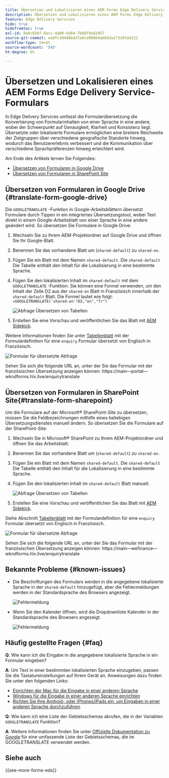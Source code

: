 ```yaml
---
title: Übersetzen und Lokalisieren eines AEM Forms Edge Delivery Service-Formulars
description: Übersetzen und Lokalisieren eines AEM Forms Edge Delivery Service-Formulars
feature: Edge Delivery Services
hide: true
hidefromtoc: true
exl-id: 8a0c826f-8acc-4a00-bd84-7b0df9a82457
source-git-commit: eadfc3d448bd2fadce08864ab65da273103a6212
workflow-type: tm+mt
source-wordcount: '543'
ht-degree: 6%

---
```



# Übersetzen und Lokalisieren eines AEM Forms Edge Delivery Service-Formulars

In Edge Delivery Services umfasst die Formularübersetzung die Konvertierung von Formularinhalten von einer Sprache in eine andere, wobei der Schwerpunkt auf Genauigkeit, Klarheit und Konsistenz liegt. Übersetzte oder lokalisierte Formulare ermöglichen eine breitere Reichweite der Zielgruppen über verschiedene geografische Standorte hinweg, wodurch das Benutzererlebnis verbessert und die Kommunikation über verschiedene Sprachpräferenzen hinweg erleichtert wird.


Am Ende des Artikels lernen Sie Folgendes:

* [Übersetzen von Formularen in Google Drive](#translate-form-google-drive)
* [Übersetzen von Formularen in SharePoint Site](#translate-form-sharepoint)

## Übersetzen von Formularen in Google Drive {#translate-form-google-drive}

Die `GOOGLETRANSLATE` -Funktion in Google-Arbeitsblättern übersetzt Formulare durch Tippen in ein integriertes Übersetzungstool, wobei Text direkt in einem Google-Arbeitsblatt von einer Sprache in eine andere geändert wird. So übersetzen Sie Formulare in Google Drive:

1. Wechseln Sie zu Ihrem AEM-Projektordner auf Google Drive und öffnen Sie Ihr Google-Blatt.
2. Benennen Sie das vorhandene Blatt um (`shared-default`) zu `shared-en`.
3. Fügen Sie ein Blatt mit dem Namen `shared-default`. Die `shared-default` Die Tabelle enthält den Inhalt für die Lokalisierung in eine bestimmte Sprache.
4. Fügen Sie den lokalisierten Inhalt im `shared-default` mit dem `GOOGLETRANSLATE` -Funktion.
Sie können eine Formel verwenden, um den Inhalt der Zelle D2 aus der `shared-en` Blatt in Französisch innerhalb der `shared-default` Blatt. Die Formel lautet wie folgt:
   `=GOOGLETRANSLATE('shared-en'!D2,"en","fr")`

   ![Abfrage Übersetzen von Tabellen](/help/forms/assets/translate-enquiry-spreadsheet.png)

5. Erstellen Sie eine Vorschau und veröffentlichen Sie das Blatt mit [AEM Sidekick](https://www.aem.live/developer/tutorial#preview-and-publish-your-content).

Weitere Informationen finden Sie unter [Tabellenblatt](/help/forms/assets/enquirytranslate.xlsx) mit der Formulardefinition für eine `enquiry` Formular übersetzt von Englisch in Französisch.

![Formular für übersetzte Abfrage](/help/forms/assets/translate-form-french.png)

Sehen Sie sich die folgende URL an, unter der Sie das Formular mit der französischen Übersetzung anzeigen können: https://main—portal—wkndforms.hlx.live/enquirytranslate

## Übersetzen von Formularen in SharePoint Site{#translate-form-sharepoint}

Um die Formulare auf der Microsoft® SharePoint-Site zu übersetzen, müssen Sie die Feldbezeichnungen mithilfe eines beliebigen Übersetzungsdienstes manuell ändern. So übersetzen Sie die Formulare auf der SharePoint-Site:

1. Wechseln Sie in Microsoft® SharePoint zu Ihrem AEM-Projektordner und öffnen Sie das Arbeitsblatt.
2. Benennen Sie das vorhandene Blatt um (`shared-default`) zu `shared-en`.
3. Fügen Sie ein Blatt mit dem Namen `shared-default`. Die `shared-default` Die Tabelle enthält den Inhalt für die Lokalisierung in eine bestimmte Sprache.
4. Fügen Sie den lokalisierten Inhalt im `shared-default` Blatt manuell.

   ![Abfrage Übersetzen von Tabellen](/help/forms/assets/translate-enquiry-sp-spreadsheet.png)

5. Erstellen Sie eine Vorschau und veröffentlichen Sie das Blatt mit [AEM Sidekick](https://www.aem.live/developer/tutorial#preview-and-publish-your-content).

Siehe Abschnitt [Tabellenblatt](/help/forms/assets/enquirytranslate-sp.xlsx) mit der Formulardefinition für eine `enquiry` Formular übersetzt von Englisch in Französisch.

![Formular für übersetzte Abfrage](/help/forms/assets/translate-form-french.png)

Sehen Sie sich die folgende URL an, unter der Sie das Formular mit der französischen Übersetzung anzeigen können: https://main—wefinance—wkndforms.hlx.live/enquirytranslate

## Bekannte Probleme {#known-issues}

* Die Beschriftungen des Formulars werden in die angegebene lokalisierte Sprache in der `shared-default` hinzugefügt, aber die Fehlermeldungen werden in der Standardsprache des Browsers angezeigt.

  ![Fehlermeldung](/help/forms/assets/translate-error-message.png)

* Wenn Sie den Kalender öffnen, wird die Dropdownliste Kalender in der Standardsprache des Browsers angezeigt.

  ![Fehlermeldung](/help/forms/assets/translate-calender-display.png)


## Häufig gestellte Fragen {#faq}

**Q**: Wie kann ich die Eingabe in die angegebene lokalisierte Sprache in ein Formular eingeben?

**A**: Um Text in einer bestimmten lokalisierten Sprache einzugeben, passen Sie die Tastatureinstellungen auf Ihrem Gerät an. Anweisungen dazu finden Sie unter den folgenden Links:

* [Einrichten der Mac für die Eingabe in einer anderen Sprache](https://support.apple.com/en-in/guide/mac-help/mchlp1406/mac)
* [Windows für die Eingabe in einer anderen Sprache einrichten](https://support.microsoft.com/en-us/windows/manage-the-input-and-display-language-settings-in-windows-12a10cb4-8626-9b77-0ccb-5013e0c7c7a2#:~:text=Select%20the%20Start%20%3E%20Settings%20%3E%20Time,you%20want%2C%20then%20select%20Options)
* [Richten Sie Ihre Android- oder iPhones/iPads ein, um Eingaben in einer anderen Sprache durchzuführen](https://support.google.com/gboard/answer/7068494?hl=en&amp;co=GENIE.Platform%3DAndroid)


**Q**: Wie kann ich eine Liste der Gebietsschemas abrufen, die in der Variablen `GOOGLETRANSLATE` Funktion?

**A**: Weitere Informationen finden Sie unter [Offizielle Dokumentation zu Google](https://cloud.google.com/translate/docs/languages) für eine umfassende Liste der Gebietsschemas, die im GOOGLETRANSLATE verwendet werden.

## Siehe auch

{{see-more-forms-eds}}

